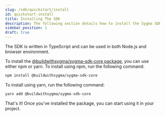 ```yaml
---
slug: /sdk/quickstart/install
id: quickstart-install
title: Installing The SDK
description: The following section details how to install the Sygma SDK.
sidebar_position: 1
draft: true
---
```


The SDK is written in TypeScript and can be used in both Node.js and browser environment.

To install the [@buildwithsygma/sygma-sdk-core package](https://www.npmjs.com/package/@buildwithsygma/sygma-sdk-core), you can use either npm or yarn. To install using npm, run the following command:

```bash
npm install @buildwithsygma/sygma-sdk-core
```

To install using yarn, run the following command:

```bash
yarn add @buildwithsygma/sygma-sdk-core
```

That's it! Once you've installed the package, you can start using it in your project.